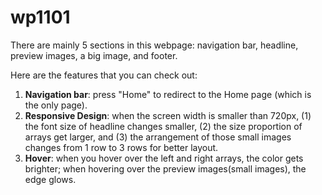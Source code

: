 # wp1101
There are mainly 5 sections in this webpage: 
navigation bar, headline, preview images, a big image, and footer.

Here are the features that you can check out:

1. **Navigation bar**: press "Home" to redirect to the Home page (which is the only page).
2. **Responsive Design**: when the screen width is smaller than 720px, (1) the font size of headline changes smaller, (2) the size proportion of arrays get larger, and (3) the arrangement of those small images changes from 1 row to 3 rows for better layout.
3. **Hover**: when you hover over the left and right arrays, the color gets brighter; when hovering over the preview images(small images), the edge glows.